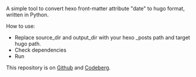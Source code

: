 A simple tool to convert hexo front-matter attribute "date" to hugo format, written in Python.

How to use:
- Replace source_dir and output_dir with your hexo _posts path and target hugo path.
- Check dependencies
- Run

This repository is on [Github](https://github.com/devkamiki/hexodate2hugodate) and [Codeberg](https://codeberg.org/kamiki/hexodate2hugodate).